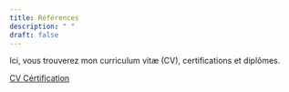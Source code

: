 ```yaml
---
title: Références
description: " "
draft: false
---
```


<p>Ici, vous trouverez mon curriculum vitæ (CV), certifications et diplômes. </p>

<div class="text-center btns-ref">
    <a class="button btn-more" href="/data/CV_BOINALI_Nadjididine.pdf" target="_blank">
        CV
    </a>
    <a class="button btn-more" href="/data/NadjidineBoinali-Certification_Cy-certificate.pdf" target="_blank">
        Cértification
    </a>
</div>